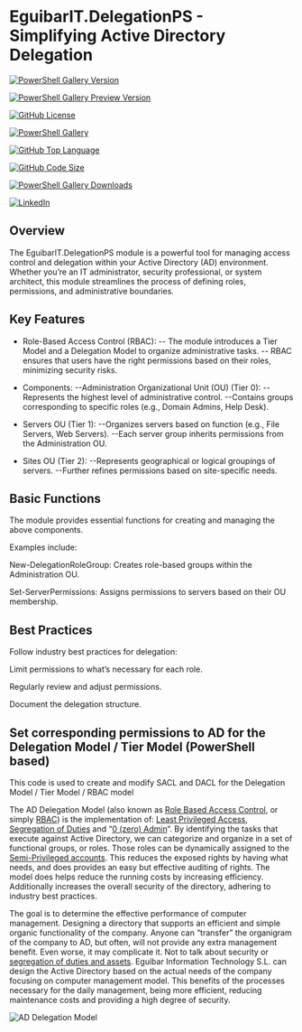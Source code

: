
# EguibarIT.DelegationPS - Simplifying Active Directory Delegation

[![PowerShell Gallery Version](https://img.shields.io/powershellgallery/v/EguibarIT.DelegationPS.svg)](https://www.powershellgallery.com/packages/EguibarIT.DelegationPS)

[![PowerShell Gallery Preview Version](https://img.shields.io/powershellgallery/vpre/EguibarIT.DelegationPS.svg?label=powershell%20gallery%20preview&colorB=yellow)](https://www.powershellgallery.com/packages/EguibarIT.DelegationPS)

[![GitHub License](https://img.shields.io/github/license/vreguibar/EguibarIT.DelegationPS.svg)](https://github.com/vreguibar/EguibarIT.DelegationPS)

[![PowerShell Gallery](https://img.shields.io/powershellgallery/p/EguibarIT.DelegationPS.svg)](https://www.powershellgallery.com/packages/EguibarIT.DelegationPS)

[![GitHub Top Language](https://img.shields.io/github/languages/top/vreguibar/EguibarIT.DelegationPS.svg)](https://github.com/vreguibar/EguibarIT.DelegationPS)

[![GitHub Code Size](https://img.shields.io/github/languages/code-size/vreguibar/EguibarIT.DelegationPS.svg)](https://github.com/vreguibar/EguibarIT.DelegationPS)

[![PowerShell Gallery Downloads](https://img.shields.io/powershellgallery/dt/EguibarIT.DelegationPS.svg)](https://www.powershellgallery.com/packages/EguibarIT.DelegationPS)

[![LinkedIn](https://img.shields.io/badge/LinkedIn-VicenteRodriguezEguibar-0077B5.svg?logo=LinkedIn)](https://www.linkedin.com/in/VicenteRodriguezEguibar)

## Overview

The EguibarIT.DelegationPS module is a powerful tool for managing access control and delegation within your Active Directory (AD) environment. Whether you’re an IT administrator, security professional, or system architect, this module streamlines the process of defining roles, permissions, and administrative boundaries.

## Key Features

- Role-Based Access Control (RBAC):
-- The module introduces a Tier Model and a Delegation Model to organize administrative tasks.
-- RBAC ensures that users have the right permissions based on their roles, minimizing security risks.

- Components:
--Administration Organizational Unit (OU) (Tier 0):
--Represents the highest level of administrative control.
--Contains groups corresponding to specific roles (e.g., Domain Admins, Help Desk).

- Servers OU (Tier 1):
--Organizes servers based on function (e.g., File Servers, Web Servers).
--Each server group inherits permissions from the Administration OU.

- Sites OU (Tier 2):
--Represents geographical or logical groupings of servers.
--Further refines permissions based on site-specific needs.

## Basic Functions

The module provides essential functions for creating and managing the above components.

Examples include:

New-DelegationRoleGroup: Creates role-based groups within the Administration OU.

Set-ServerPermissions: Assigns permissions to servers based on their OU membership.

## Best Practices

Follow industry best practices for delegation:

Limit permissions to what’s necessary for each role.

Regularly review and adjust permissions.

Document the delegation structure.

## Set corresponding permissions to AD for the Delegation Model / Tier Model (PowerShell based)

This code is used to create and modify SACL and DACL for the Delegation Model / Tier Model / RBAC model

The AD Delegation Model (also known as [Role Based Access Control](http://eguibarit.eu/microsoft/active-directory/role-based-access-control/), or simply [RBAC](http://eguibarit.eu/microsoft/active-directory/role-based-access-control/)) is the implementation of: [Least Privileged Access](http://eguibarit.eu/least-privileged-access/), [Segregation of Duties](http://eguibarit.eu/segregation-of-duties/) and “[0 (zero) Admin](http://eguibarit.eu/0-admin-model/)“. By identifying the tasks that execute against Active Directory, we can categorize and organize in a set of functional groups, or roles. Those roles can be dynamically assigned to the [Semi-Privileged accounts](http://eguibarit.eu/privileged-semi-privileged-users/). This reduces the exposed rights by having what needs, and does provides an easy but effective auditing of rights. The model does helps reduce the running costs by increasing efficiency. Additionally increases the overall security of the directory, adhering to industry best practices.

The goal is to determine the effective performance of computer management. Designing a directory that supports an efficient and simple organic functionality of the company. Anyone can “transfer” the organigram of the company to AD, but often, will not provide any extra management benefit. Even worse, it may complicate it. Not to talk about security or [segregation of duties and assets](http://eguibarit.eu/segregation-of-duties/). Eguibar Information Technology S.L. can design the Active Directory based on the actual needs of the company focusing on computer management model. This benefits of the processes necessary for the daily management,  being more efficient, reducing maintenance costs and providing a high degree of security.

![AD Delegation Model](https://eguibarit.eu/wp-content/uploads/2017/09/Security-Boundary-1024x735.jpg)
